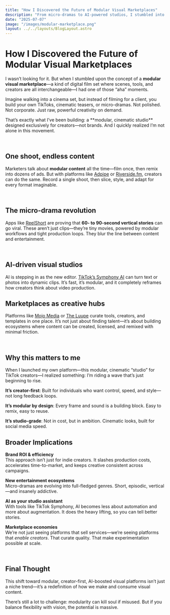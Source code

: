 ```yaml
---
title: "How I Discovered the Future of Modular Visual Marketplaces"
description: "From micro-dramas to AI-powered studios, I stumbled into the world of modular content creation—made not for brands, but for creators. Here’s how it’s changing everything."
date: "2025-07-07"
image: "/images/modular-marketplace.png"
layout: ../../layouts/BlogLayout.astro
---
```


<h1 class="text-3xl font-bold mb-6">How I Discovered the Future of Modular Visual Marketplaces</h1>

<p>I wasn’t looking for it. But when I stumbled upon the concept of a <strong>modular visual marketplace</strong>—a kind of digital film set where scenes, tools, and creators are all interchangeable—I had one of those “aha” moments.</p>

<p>Imagine walking into a cinema set, but instead of filming for a client, you build your own TikToks, cinematic teasers, or micro-dramas. Not polished. Not corporate. Just raw, powerful creativity on demand.</p>

<p>That’s exactly what I’ve been building: a **modular, cinematic studio** designed exclusively for creators—not brands. And I quickly realized I’m not alone in this movement.</p>

&nbsp;

<h2 class="text-xl font-semibold mb-4 mt-10">One shoot, endless content</h2>

<p>Marketers talk about <strong>modular content</strong> all the time—film once, then remix into dozens of ads. But with platforms like <a href="https://adpipe.com" target="_blank">Adpipe</a> or <a href="https://riverside.fm" target="_blank">Riverside.fm</a>, creators can do the same. Record a single shoot, then slice, style, and adapt for every format imaginable.</p>

&nbsp;

<h2 class="text-xl font-semibold mb-4 mt-10">The micro-drama revolution</h2>

<p>Apps like <a href="https://time.com/6289206/reelshort-microdramas/" target="_blank">ReelShort</a> are proving that <strong>60- to 90-second vertical stories</strong> can go viral. These aren’t just clips—they’re tiny movies, powered by modular workflows and tight production loops. They blur the line between content and entertainment.</p>

&nbsp;

<h2 class="text-xl font-semibold mb-4 mt-10">AI-driven visual studios</h2>

<p>AI is stepping in as the new editor. <a href="https://www.reuters.com/technology/tiktoks-ai-tools-help-marketers-create-ads-2023-06-27/" target="_blank">TikTok’s Symphony AI</a> can turn text or photos into dynamic clips. It’s fast, it’s modular, and it completely reframes how creators think about video production.</p>

<h2 class="text-xl font-semibold mb-4 mt-10">Marketplaces as creative hubs</h2>

<p>Platforms like <a href="https://mojomediaproductions.com" target="_blank">Mojo Media</a> or <a href="https://en.wikipedia.org/wiki/The_Luupe" target="_blank">The Luupe</a> curate tools, creators, and templates in one place. It’s not just about finding talent—it’s about building ecosystems where content can be created, licensed, and remixed with minimal friction.</p>

&nbsp;

<h2 class="text-xl font-semibold mb-4 mt-10">Why this matters to me</h2>

<p>When I launched my own platform—this modular, cinematic “studio” for TikTok creators—I realized something: I’m riding a wave that’s just beginning to rise.</p>

<p><strong>It’s creator-first</strong>: Built for individuals who want control, speed, and style—not long feedback loops.</p>
<p><strong>It’s modular by design</strong>: Every frame and sound is a building block. Easy to remix, easy to reuse.</p>
<p><strong>It’s studio-grade</strong>: Not in cost, but in ambition. Cinematic looks, built for social media speed.</p>

<h2 class="text-xl font-semibold mb-4 mt-10">Broader Implications</h2>

<p><strong>Brand ROI & efficiency</strong><br>
This approach isn’t just for indie creators. It slashes production costs, accelerates time-to-market, and keeps creative consistent across campaigns.</p>

<p><strong>New entertainment ecosystems</strong><br>
Micro-dramas are evolving into full-fledged genres. Short, episodic, vertical—and insanely addictive.</p>

<p><strong>AI as your studio assistant</strong><br>
With tools like TikTok Symphony, AI becomes less about automation and more about augmentation. It does the heavy lifting, so you can tell better stories.</p>

<p><strong>Marketplace economies</strong><br>
We’re not just seeing platforms that sell services—we’re seeing platforms that <em>enable creators</em>. That curate quality. That make experimentation possible at scale.</p>

&nbsp;

<h2 class="text-xl font-semibold mb-4 mt-10">Final Thought</h2>

<p>This shift toward modular, creator-first, AI-boosted visual platforms isn’t just a niche trend—it’s a redefinition of how we make and consume visual content.</p>

<p>There’s still a lot to challenge: modularity can kill soul if misused. But if you balance flexibility with vision, the potential is massive.</p>

